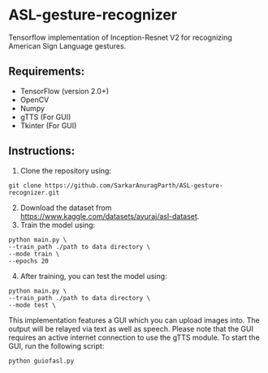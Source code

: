 # ASL-gesture-recognizer
Tensorflow implementation of Inception-Resnet V2 for recognizing American Sign Language gestures.

## Requirements:
- TensorFlow (version 2.0+)
- OpenCV
- Numpy
- gTTS (For GUI)
- Tkinter (For GUI)

## Instructions:
1. Clone the repository using:
```
git clone https://github.com/SarkarAnuragParth/ASL-gesture-recognizer.git
```
2. Download the dataset from https://www.kaggle.com/datasets/ayuraj/asl-dataset.
3. Train the model using:
```
python main.py \
--train_path ./path to data directory \
--mode train \
--epochs 20
```
4. After training, you can test the model using:
```
python main.py \
--train_path ./path to data directory \
--mode test \
```

   
This implementation features a GUI which you can upload images into. The output will be relayed via text as well as speech. 
Please note that the GUI requires an active internet connection to use the gTTS module.
To start the GUI, run the following script:
```
python guiofasl.py
```



